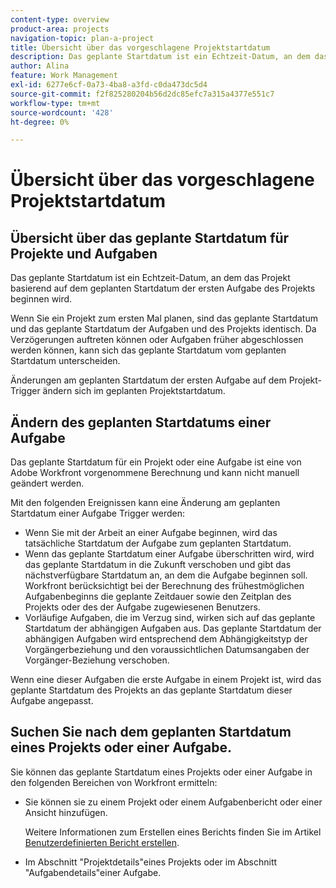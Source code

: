 ```yaml
---
content-type: overview
product-area: projects
navigation-topic: plan-a-project
title: Übersicht über das vorgeschlagene Projektstartdatum
description: Das geplante Startdatum ist ein Echtzeit-Datum, an dem das Projekt basierend auf dem geplanten Startdatum der ersten Aufgabe des Projekts beginnen wird.
author: Alina
feature: Work Management
exl-id: 6277e6cf-0a73-4ba8-a3fd-c0da473dc5d4
source-git-commit: f2f825280204b56d2dc85efc7a315a4377e551c7
workflow-type: tm+mt
source-wordcount: '428'
ht-degree: 0%

---
```


# Übersicht über das vorgeschlagene Projektstartdatum

## Übersicht über das geplante Startdatum für Projekte und Aufgaben

Das geplante Startdatum ist ein Echtzeit-Datum, an dem das Projekt basierend auf dem geplanten Startdatum der ersten Aufgabe des Projekts beginnen wird. 

Wenn Sie ein Projekt zum ersten Mal planen, sind das geplante Startdatum und das geplante Startdatum der Aufgaben und des Projekts identisch. Da Verzögerungen auftreten können oder Aufgaben früher abgeschlossen werden können, kann sich das geplante Startdatum vom geplanten Startdatum unterscheiden. 

Änderungen am geplanten Startdatum der ersten Aufgabe auf dem Projekt-Trigger ändern sich im geplanten Projektstartdatum. 

## Ändern des geplanten Startdatums einer Aufgabe

Das geplante Startdatum für ein Projekt oder eine Aufgabe ist eine von Adobe Workfront vorgenommene Berechnung und kann nicht manuell geändert werden. 

Mit den folgenden Ereignissen kann eine Änderung am geplanten Startdatum einer Aufgabe Trigger werden:

* Wenn Sie mit der Arbeit an einer Aufgabe beginnen, wird das tatsächliche Startdatum der Aufgabe zum geplanten Startdatum.
* Wenn das geplante Startdatum einer Aufgabe überschritten wird, wird das geplante Startdatum in die Zukunft verschoben und gibt das nächstverfügbare Startdatum an, an dem die Aufgabe beginnen soll.\
   Workfront berücksichtigt bei der Berechnung des frühestmöglichen Aufgabenbeginns die geplante Zeitdauer sowie den Zeitplan des Projekts oder des der Aufgabe zugewiesenen Benutzers. 
* Vorläufige Aufgaben, die im Verzug sind, wirken sich auf das geplante Startdatum der abhängigen Aufgaben aus. Das geplante Startdatum der abhängigen Aufgaben wird entsprechend dem Abhängigkeitstyp der Vorgängerbeziehung und den voraussichtlichen Datumsangaben der Vorgänger-Beziehung verschoben. 

Wenn eine dieser Aufgaben die erste Aufgabe in einem Projekt ist, wird das geplante Startdatum des Projekts an das geplante Startdatum dieser Aufgabe angepasst. 

## Suchen Sie nach dem geplanten Startdatum eines Projekts oder einer Aufgabe.

Sie können das geplante Startdatum eines Projekts oder einer Aufgabe in den folgenden Bereichen von Workfront ermitteln:

* Sie können sie zu einem Projekt oder einem Aufgabenbericht oder einer Ansicht hinzufügen.

   Weitere Informationen zum Erstellen eines Berichts finden Sie im Artikel [Benutzerdefinierten Bericht erstellen](../../../reports-and-dashboards/reports/creating-and-managing-reports/create-custom-report.md).

* Im Abschnitt &quot;Projektdetails&quot;eines Projekts oder im Abschnitt &quot;Aufgabendetails&quot;einer Aufgabe.
